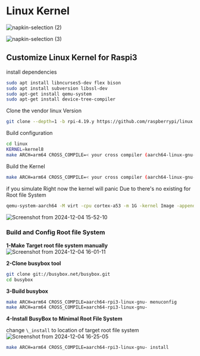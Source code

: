 # Linux Kernel

![napkin-selection (2)](https://github.com/user-attachments/assets/416af6ba-b164-40d5-b12f-10388407b1e2)

![napkin-selection (3)](https://github.com/user-attachments/assets/581aaf10-7b55-46f6-a49f-0128129bb3b2)

## Customize Linux Kernel for Raspi3

install dependencies
```sh
sudo apt install libncurses5-dev flex bison
sudo apt install subversion libssl-dev 
sudo apt-get install qemu-system
sudo apt-get install device-tree-compiler
```

Clone the vendor linux Version
```sh
git clone --depth=1 -b rpi-4.19.y https://github.com/raspberrypi/linux.git
```
Build configuration
```sh
cd linux
KERNEL=kernel8
make ARCH=arm64 CROSS_COMPILE=< your cross compiler (aarch64-linux-gnu-)> bcm2711_defconfig
```

Build the Kernel
```sh
make ARCH=arm64 CROSS_COMPILE=< your cross compiler (aarch64-linux-gnu-)> Image modules dtbs
```

if you simulate Right now the kernel will panic Due to there's no existing for Root file System
```sh
qemu-system-aarch64 -M virt -cpu cortex-a53 -m 1G -kernel Image -append "console=ttyAMA0" -nographic
```
![Screenshot from 2024-12-04 15-52-10](https://github.com/user-attachments/assets/8962bba3-5493-4059-9abd-c7fb2a72fc1c)

### Build and Config Root file System

**1-Make Target root file system manually**
![Screenshot from 2024-12-04 16-01-11](https://github.com/user-attachments/assets/27f9cfb5-6e99-4ea4-b8bc-8c0c1ba87924)


**2-Clone busybox tool** 
```sh
git clone git://busybox.net/busybox.git
cd busybox
```

**3-Build busybox**
```sh
make ARCH=arm64 CROSS_COMPILE=aarch64-rpi3-linux-gnu- menuconfig
make ARCH=arm64 CROSS_COMPILE=aarch64-rpi3-linux-gnu-
```
**4-Install BusyBox to Minimal Root File System**

change `\_install` to location of target root file system
![Screenshot from 2024-12-04 16-25-05](https://github.com/user-attachments/assets/dfecd5b7-bb19-490c-8ad9-5c9e3b9c40ce)

```sh
make ARCH=arm64 CROSS_COMPILE=aarch64-rpi3-linux-gnu- install
```


